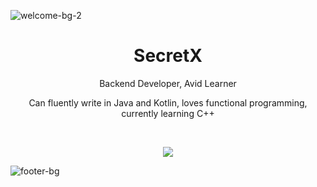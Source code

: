 ![welcome-bg-2](https://user-images.githubusercontent.com/50290580/124369381-11ed1800-dc74-11eb-90a9-2ff2073c3b97.jpg)

<h1 align="center">SecretX</h1>

<p align="center">Backend Developer, Avid Learner</p>
<p align="center">Can fluently write in Java and Kotlin, loves functional programming, currently learning C++</p>

&nbsp;

<p align="center">
  <picture align="center">
  <source 
    srcset="https://github-readme-stats.vercel.app/api?username=SecretX33&show_icons=true&theme=radical"
    media="(prefers-color-scheme: dark), (prefers-color-scheme: no-preference)"
  />
  <source
    srcset="https://github-readme-stats.vercel.app/api?username=SecretX33&show_icons=true"
    media="(prefers-color-scheme: light)"
  />
  <img src="https://github-readme-stats.vercel.app/api?username=SecretX33&show_icons=true" />
  </picture>
</p>

![footer-bg](https://user-images.githubusercontent.com/50290580/124369382-144f7200-dc74-11eb-807a-f10a7a502dd9.jpg)
